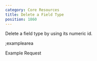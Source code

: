 ```yaml
---
category: Core Resources
title: Delete a Field Type
position: 1860
---
```


Delete a field type by using its numeric id.

;examplearea

Example Request

<RequestExample url="https://mapi.storyblok.com/v1/field_types/1" httpMethod="DELETE"></RequestExample>
